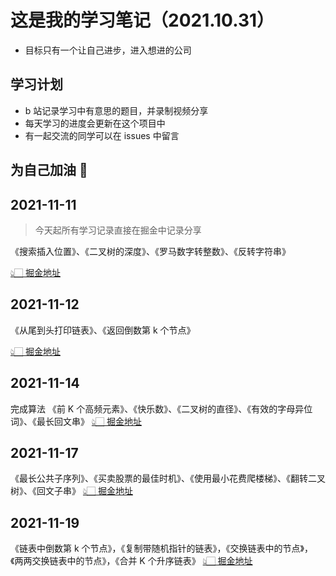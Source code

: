 # 这是我的学习笔记（2021.10.31）

- 目标只有一个让自己进步，进入想进的公司

## 学习计划

- b 站记录学习中有意思的题目，并录制视频分享
- 每天学习的进度会更新在这个项目中
- 有一起交流的同学可以在 issues 中留言

## 为自己加油 💪

## 2021-11-11

> 今天起所有学习记录直接在掘金中记录分享

《搜索插入位置》、《二叉树的深度》、《罗马数字转整数》、《反转字符串》

[👆🏻 掘金地址](https://juejin.cn/post/7029145307610873886)

## 2021-11-12

《从尾到头打印链表》、《返回倒数第 k 个节点》

[👆🏻 掘金地址](https://juejin.cn/post/7029323250077270029)

## 2021-11-14

完成算法 《前 K 个高频元素》、《快乐数》、《二叉树的直径》、《有效的字母异位词》、《最长回文串》
[👆🏻 掘金地址](https://juejin.cn/post/7030413891360260109)

## 2021-11-17

《最长公共子序列》、《买卖股票的最佳时机》、《使用最小花费爬楼梯》、《翻转二叉树》、《回文子串》
[👆🏻 掘金地址](https://juejin.cn/post/7031348930218557453)

## 2021-11-19

《链表中倒数第 k 个节点》，《复制带随机指针的链表》，《交换链表中的节点》，《两两交换链表中的节点》，《合并 K 个升序链表》
[👆🏻 掘金地址](https://juejin.cn/post/7032086113439203341)

